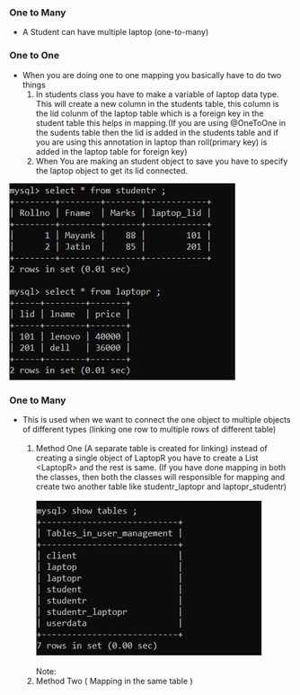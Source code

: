 ### One to Many
* A Student can have multiple laptop (one-to-many)

### One to One
* When you are doing one to one mapping you basically have to do two things 
    1. In students class you have to make a variable of laptop data type. This will create a new column in the students table, this column is the lid colunm of the laptop table which is a foreign key in the student table this helps in mapping.(If you are using @OneToOne in the sudents table then the lid is added in the students table and if you are using this annotation in laptop than roll(primary key) is added in the laptop table for foreign key)
    2. When You are making an student object to save you have to specify the laptop object to get its lid connected.
    
![img.png](img.png)

### One to Many 
* This is used when we want to connect the one object to multiple objects of different types (linking one row to multiple rows of different table)
  <Br>
  <Br>
  1. Method One (A separate table is created for linking) 
    instead of creating a single object of LaptopR you have to create a List \<LaptopR> and the rest is same.
     (If you have done mapping in both the classes, then both the classes will responsible for mapping and create two another table like studentr_laptopr and laptopr_studentr)
     <Br>
     <Br>
     ![img_1.png](img_1.png)
     <Br>
     <Br>
     Note: 
  2. Method Two ( Mapping in the same table )